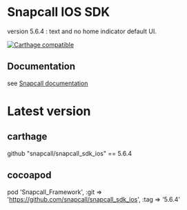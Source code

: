 # Snapcall IOS SDK
version 5.6.4 : text and no home indicator default UI.

[![Carthage compatible](https://img.shields.io/badge/Carthage-compatible-4BC51D.svg?style=flat)](https://github.com/Carthage/Carthage)
## Documentation
 
see [Snapcall documentation](https://doc.snapcall.io/#ios)

# Latest version

## carthage

github "snapcall/snapcall_sdk_ios" == 5.6.4

## cocoapod

pod 'Snapcall_Framework', :git => 'https://github.com/snapcall/snapcall_sdk_ios', :tag => '5.6.4'

